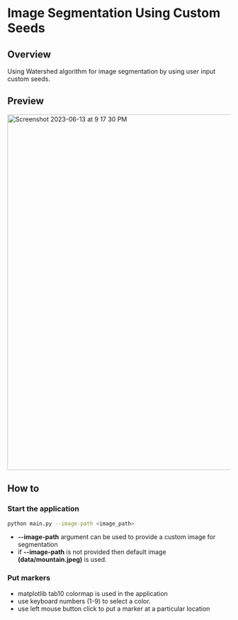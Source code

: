 # Image Segmentation Using Custom Seeds

## Overview

Using Watershed algorithm for image segmentation by using user input custom seeds.

## Preview

<img width="802" alt="Screenshot 2023-06-13 at 9 17 30 PM" src="https://github.com/prateek2103/Computer-Vision/assets/30109806/3afbd18e-9db7-4c43-b06a-9b8890d385a8">

## How to

### Start the application

```bash
python main.py --image-path <image_path>
```

- **--image-path** argument can be used to provide a custom image for segmentation
- if **--image-path** is not provided then default image **(data/mountain.jpeg)** is used.

### Put markers

- matplotlib tab10 colormap is used in the application
- use keyboard numbers (1-9) to select a color.
- use left mouse button click to put a marker at a particular location
